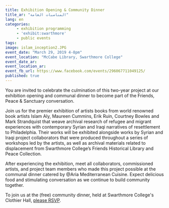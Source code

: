 ```yaml
---
title: Exhibition Opening & Community Dinner
title_ar: "المناسبات العامة"
lang: en
categories:
     - exhibition programming
     - 'exhibit:swarthmore'
     - public events
tags:
image: islam_inception2.JPG
event_date: "March 29, 2019 4-8pm"
event_location: "McCabe Library, Swarthmore College"
event_date_ar:
event_location_ar:
event_fb_url: https://www.facebook.com/events/296067711049125/
published: true
---
```


You are invited to celebrate the culmination of this two-year project at our exhibition opening and communal dinner to become part of the Friends, Peace & Sanctuary conversation.

Join us for the premier exhibition of artists books from world renowned book artists Islam Aly, Maureen Cummins, Erik Ruin, Courtney Bowles and Mark Strandquist that weave archival research of refugee and migrant experiences with contemporary Syrian and Iraqi narratives of resettlement to Philadelphia. Their works will be exhibited alongside works by Syrian and Iraqi project collaborators that were produced throughout a series of workshops led by the artists, as well as archival materials related to displacement from Swarthmore College’s Friends Historical Library and Peace Collection.

After experiencing the exhibition, meet all collaborators, commissioned artists, and project team members who made this project possible at the communal dinner catered by @Aria Mediterranean Cuisine. Expect delicious food and stimulating conversation as we continue to build community together.

To join us at the (free) community dinner, held at Swarthmore College's Clothier Hall, [please RSVP](https://bit.ly/FPSDinner).